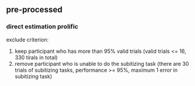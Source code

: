 ## pre-processed

### direct estimation prolific

exclude criterion: 

1. keep participant who has more than 95% valid trials (valid trials <= 16, 330 tirals in total)
2. remove participant who is unable to do the subitizing task (there are 30 trials of subitizing tasks, performance >= 95%, maximum 1 error in subitizing task)

